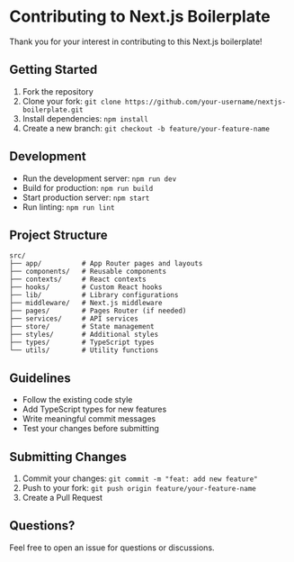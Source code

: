 # Contributing to Next.js Boilerplate

Thank you for your interest in contributing to this Next.js boilerplate!

## Getting Started

1. Fork the repository
2. Clone your fork: `git clone https://github.com/your-username/nextjs-boilerplate.git`
3. Install dependencies: `npm install`
4. Create a new branch: `git checkout -b feature/your-feature-name`

## Development

- Run the development server: `npm run dev`
- Build for production: `npm run build`
- Start production server: `npm start`
- Run linting: `npm run lint`

## Project Structure

```
src/
├── app/          # App Router pages and layouts
├── components/   # Reusable components
├── contexts/     # React contexts
├── hooks/        # Custom React hooks
├── lib/          # Library configurations
├── middleware/   # Next.js middleware
├── pages/        # Pages Router (if needed)
├── services/     # API services
├── store/        # State management
├── styles/       # Additional styles
├── types/        # TypeScript types
└── utils/        # Utility functions
```

## Guidelines

- Follow the existing code style
- Add TypeScript types for new features
- Write meaningful commit messages
- Test your changes before submitting

## Submitting Changes

1. Commit your changes: `git commit -m "feat: add new feature"`
2. Push to your fork: `git push origin feature/your-feature-name`
3. Create a Pull Request

## Questions?

Feel free to open an issue for questions or discussions. 